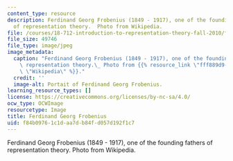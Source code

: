 ```yaml
---
content_type: resource
description: Ferdinand Georg Frobenius (1849 - 1917), one of the founding fathers
  of representation theory.  Photo from Wikipedia.
file: /courses/18-712-introduction-to-representation-theory-fall-2010/f84b09761c1daa7db84fd057d192f1c7_18-712f08.jpg
file_size: 49746
file_type: image/jpeg
image_metadata:
  caption: "Ferdinand Georg Frobenius (1849 - 1917), one of the founding fathers of\
    \ representation theory.\_ Photo from {{% resource_link \"fff889d9-a13e-4722-be5c-86690598c788\"\
    \ \"Wikipedia\" %}}."
  credit: ''
  image-alt: Portait of Ferdinand Georg Frobenius.
learning_resource_types: []
license: https://creativecommons.org/licenses/by-nc-sa/4.0/
ocw_type: OCWImage
resourcetype: Image
title: Ferdinand Georg Frobenius
uid: f84b0976-1c1d-aa7d-b84f-d057d192f1c7
---
```

Ferdinand Georg Frobenius (1849 - 1917), one of the founding fathers of representation theory.  Photo from Wikipedia.